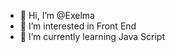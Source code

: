 - 👋 Hi, I’m @Exelma
- 👀 I’m interested in Front End
- 🌱 I’m currently learning Java Script

<!---
Exelma/Exelma is a ✨ special ✨ repository because its `README.md` (this file) appears on your GitHub profile.
You can click the Preview link to take a look at your changes.
--->
